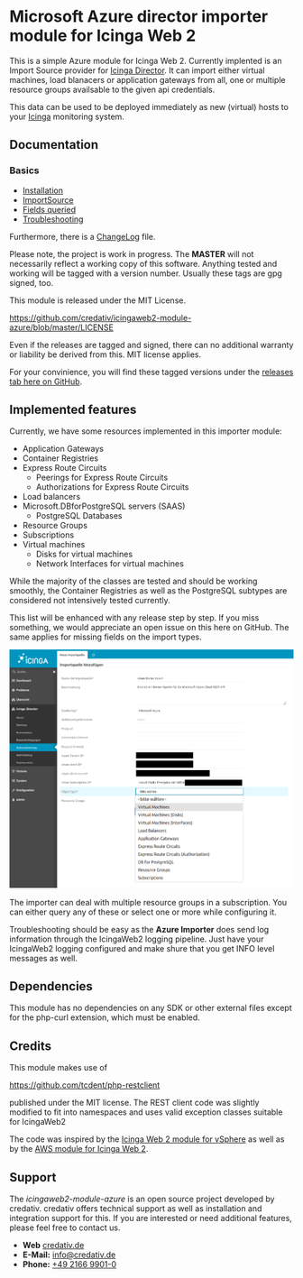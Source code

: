 Microsoft Azure director importer module for Icinga Web 2
=========================================================

This is a simple Azure module for Icinga Web 2. Currently implented is an
Import Source provider for [Icinga Director](https://github.com/Icinga/icingaweb2-module-director).
It can import either virtual machines, load blanacers or application gateways
from all, one or multiple resource groups availsable to the given api
credentials.

This data can be used to be deployed immediately as new (virtual) hosts to your
[Icinga](https://www.icinga.org/) monitoring system.


Documentation
-------------

### Basics
 * [Installation](doc/01-Installation.md)
 * [ImportSource](doc/02-ImportSource.md)
 * [Fields queried](doc/05-FieldsQueried.md)
 * [Troubleshooting](doc/99-Troubleshooting.md)

Furthermore, there is a [ChangeLog](ChangeLog) file.

Please note, the project is work in progress. The **MASTER** will not
necessarily reflect a working copy of this software. Anything tested and
working will be tagged with a version number. Usually these tags are gpg
signed, too.

This module is released under the MIT License.

https://github.com/credativ/icingaweb2-module-azure/blob/master/LICENSE

Even if the releases are tagged and signed, there can no additional
warranty or liability be derived from this. MIT license applies.

For your convinience, you will find these tagged versions under the
[releases tab here on GitHub](https://github.com/credativ/icingaweb2-module-azure/releases).

Implemented features
--------------------

Currently, we have some resources implemented in this importer module:

* Application Gateways
* Container Registries
* Express Route Circuits
  * Peerings for Express Route Circuits
  * Authorizations for Express Route Circuits
* Load balancers
* Microsoft.DBforPostgreSQL servers (SAAS)
  * PostgreSQL Databases
* Resource Groups
* Subscriptions
* Virtual machines
  * Disks for virtual machines
  * Network Interfaces for virtual machines

While the majority of the classes are tested and should be working smoothly,
the Container Registries as well as the PostgreSQL subtypes are considered
not intensively tested currently.

This list will be enhanced with any release step by step. If you miss something,
we would appreciate an open issue on this here on GitHub. The same applies for
missing fields on the import types.

![Query types](/doc/screenshot/azure_object_types.png)

The importer can deal with multiple resource groups in a subscription. You can
either query any of these or select one or more while configuring it.

Troubleshooting should be easy as the **Azure Importer** does send log
information through the IcingaWeb2 logging pipeline. Just have your IcingaWeb2
logging configured and make shure that you get INFO level messages as well.


Dependencies
------------

This module has no dependencies on any SDK or other external files except
for the php-curl extension, which must be enabled.


Credits
-------

This module makes use of

https://github.com/tcdent/php-restclient

published under the MIT license. The REST client code was slightly modified to
fit into namespaces and uses valid exception classes suitable for IcingaWeb2

The code was inspired by the
[Icinga Web 2 module for vSphere](https://github.com/Icinga/icingaweb2-module-vsphere)
as well as by the
[AWS module for Icinga Web 2](https://github.com/Icinga/icingaweb2-module-aws).


Support
-------

The *icingaweb2-module-azure* is an open source project developed by
credativ. credativ offers technical support as well as installation
and integration support for this. If you are interested or need additional
features, please feel free to contact us.

* **Web** [credativ.de](https://credativ.de)
* **E-Mail:** [info@credativ.de](mailto:info@credativ.de)
* **Phone:** [+49 2166 9901-0](tel:+49216699010)
